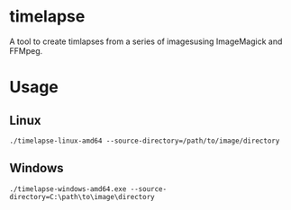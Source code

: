 # timelapse

A tool to create timlapses from a series of imagesusing ImageMagick and FFMpeg.

# Usage

## Linux
    ./timelapse-linux-amd64 --source-directory=/path/to/image/directory

## Windows
    ./timelapse-windows-amd64.exe --source-directory=C:\path\to\image\directory